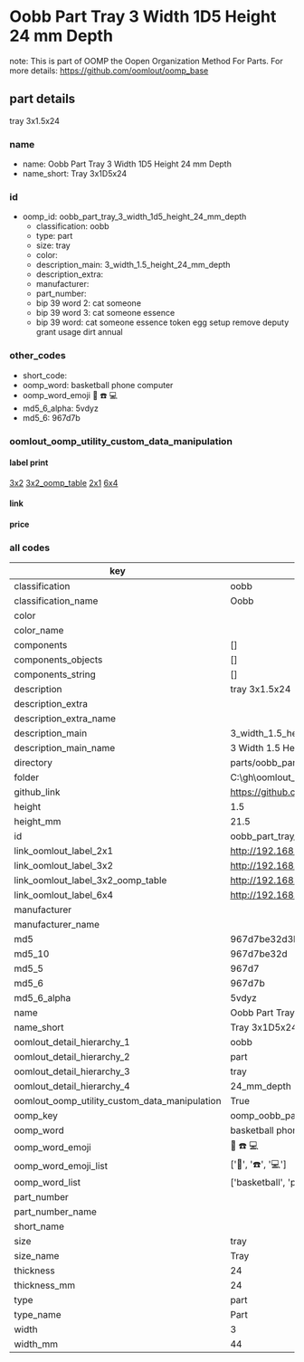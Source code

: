 # Oobb Part Tray 3 Width 1D5 Height 24 mm Depth  

note: This is part of OOMP the Oopen Organization Method For Parts. For more details: https://github.com/oomlout/oomp_base

##  part details
  



tray 3x1.5x24



### name
* name: Oobb Part Tray 3 Width 1D5 Height 24 mm Depth
* name_short: Tray 3x1D5x24 
### id
* oomp_id: oobb_part_tray_3_width_1d5_height_24_mm_depth
  * classification: oobb
  * type: part
  * size: tray
  * color: 
  * description_main: 3_width_1.5_height_24_mm_depth
  * description_extra: 
  * manufacturer: 
  * part_number: 
  * bip 39 word 2: cat someone
  * bip 39 word 3: cat someone essence
  * bip 39 word: cat someone essence token egg setup remove deputy grant usage dirt annual

### other_codes
* short_code: 
* oomp_word: basketball phone computer
* oomp_word_emoji :basketball: :phone: :computer:
* md5_6_alpha: 5vdyz
* md5_6: 967d7b






### oomlout_oomp_utility_custom_data_manipulation
#### label print
[3x2](http://192.168.1.245:1112/?label=oomp%205vdyz)
[3x2_oomp_table](http://192.168.1.108:1112/?label=oomp%205vdyz)
[2x1](http://192.168.1.242:1112/?label=oomp%205vdyz)
[6x4](http://192.168.1.55:1112/?label=oomp%205vdyz)    

#### link

                              

#### price







### all codes 
| key | value |  
| --- | --- |  
| classification | oobb |  
| classification_name | Oobb |  
| color |  |  
| color_name |  |  
| components | [] |  
| components_objects | [] |  
| components_string | [] |  
| description | tray 3x1.5x24 |  
| description_extra |  |  
| description_extra_name |  |  
| description_main | 3_width_1.5_height_24_mm_depth |  
| description_main_name | 3 Width 1.5 Height 24 mm Depth |  
| directory | parts/oobb_part_tray_3_width_1d5_height_24_mm_depth |  
| folder | C:\gh\oomlout_oobb_version_4_generated_parts\parts\oobb_part_tray_3_width_1d5_height_24_mm_depth |  
| github_link | https://github.com/oomlout/oomlout_oomp_part_src/tree/main/parts/oobb_part_tray_3_width_1d5_height_24_mm_depth |  
| height | 1.5 |  
| height_mm | 21.5 |  
| id | oobb_part_tray_3_width_1d5_height_24_mm_depth |  
| link_oomlout_label_2x1 | http://192.168.1.242:1112/?label=oomp%205vdyz |  
| link_oomlout_label_3x2 | http://192.168.1.245:1112/?label=oomp%205vdyz |  
| link_oomlout_label_3x2_oomp_table | http://192.168.1.108:1112/?label=oomp%205vdyz |  
| link_oomlout_label_6x4 | http://192.168.1.55:1112/?label=oomp%205vdyz |  
| manufacturer |  |  
| manufacturer_name |  |  
| md5 | 967d7be32d3b56bf12236e3e9ab3c11e |  
| md5_10 | 967d7be32d |  
| md5_5 | 967d7 |  
| md5_6 | 967d7b |  
| md5_6_alpha | 5vdyz |  
| name | Oobb Part Tray 3 Width 1D5 Height 24 mm Depth |  
| name_short | Tray 3x1D5x24  |  
| oomlout_detail_hierarchy_1 | oobb |  
| oomlout_detail_hierarchy_2 | part |  
| oomlout_detail_hierarchy_3 | tray |  
| oomlout_detail_hierarchy_4 | 24_mm_depth |  
| oomlout_oomp_utility_custom_data_manipulation | True |  
| oomp_key | oomp_oobb_part_tray_3_width_1d5_height_24_mm_depth |  
| oomp_word | basketball phone computer |  
| oomp_word_emoji | :basketball: :phone: :computer: |  
| oomp_word_emoji_list | [':basketball:', ':phone:', ':computer:'] |  
| oomp_word_list | ['basketball', 'phone', 'computer'] |  
| part_number |  |  
| part_number_name |  |  
| short_name |  |  
| size | tray |  
| size_name | Tray |  
| thickness | 24 |  
| thickness_mm | 24 |  
| type | part |  
| type_name | Part |  
| width | 3 |  
| width_mm | 44 |  
